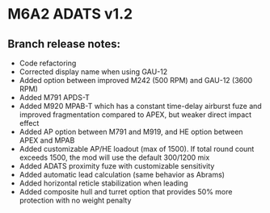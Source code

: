 # M6A2 ADATS v1.2

## Branch release notes:

<p>
	<ul> 
		<li>Code refactoring</li>
		<li>Corrected display name when using GAU-12 </li>
		<li>Added option between improved M242 (500 RPM) and GAU-12 (3600 RPM)</li>
		<li>Added M791 APDS-T</li>
		<li>Added M920 MPAB-T which has a constant time-delay airburst fuze and improved fragmentation compared to APEX, but weaker direct impact effect</li>
		<li>Added AP option between M791 and M919, and HE option between APEX and MPAB</li>
		<li>Added customizable AP/HE loadout (max of 1500). If total round count exceeds 1500, the mod will use the default 300/1200 mix</li>
		<li>Added ADATS proximity fuze with customizable sensitivity </li>
		<li>Added automatic lead calculation (same behavior as Abrams)</li>
		<li>Added horizontal reticle stabilization when leading</li>
		<li>Added composite hull and turret option that provides 50% more protection with no weight penalty</li>
	</ul>
</p>
